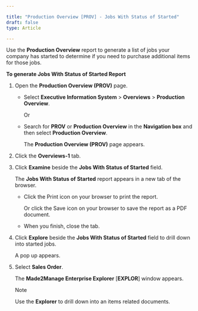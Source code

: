 ```yaml
---

title: "Production Overview [PROV] - Jobs With Status of Started"
draft: false
type: Article

---
```


Use the **Production Overview** report to generate a list of jobs your company has started to determine if you need to purchase additional items for those jobs.

**To generate Jobs With Status of Started Report**

1. Open the **Production Overview (PROV)** page.

    - Select **Executive Information System** > **Overviews** > **Production Overview**.

        Or

    - Search for **PROV** or **Production Overview** in the **Navigation box** and then select **Production Overview**.

       The **Production Overview (PROV)** page appears.

2. Click the **Overviews-1** tab.

3. Click **Examine** beside the **Jobs With Status of Started** field.

    The **Jobs With Status of Started** report appears in a new tab of the browser.

   - Click the Print icon on your browser to print the report.

        Or click the Save icon on your browser to save the report as a PDF document.

   - When you finish, close the tab.

4. Click **Explore** beside the **Jobs With Status of Started** field to drill down into started jobs.

    A pop up appears.

5. Select **Sales Order**.

    The **Made2Manage Enterprise Explorer** [**EXPLOR**] window appears.

    >[!NOTE]
    >Use the **Explorer** to drill down into an items related documents.

​